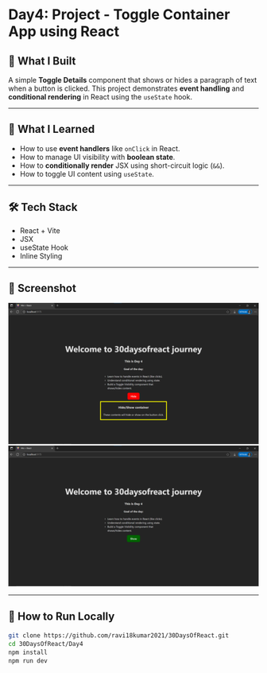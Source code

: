 # Day4: Project - Toggle Container App using React

## 🚀 What I Built
A simple **Toggle Details** component that shows or hides a paragraph of text when a button is clicked. This project demonstrates **event handling** and **conditional rendering** in React using the `useState` hook.

---

## 🧠 What I Learned
- How to use **event handlers** like `onClick` in React.
- How to manage UI visibility with **boolean state**.
- How to **conditionally render** JSX using short-circuit logic (`&&`).
- How to toggle UI content using `useState`.

---

## 🛠️ Tech Stack
- React + Vite
- JSX
- useState Hook
- Inline Styling

---

## 📸 Screenshot

![Screenshot](./screenshot1.png)
![Screenshot](./screenshot2.png)

---

## 🧪 How to Run Locally

```bash
git clone https://github.com/ravi18kumar2021/30DaysOfReact.git
cd 30DaysOfReact/Day4
npm install
npm run dev